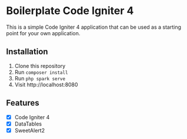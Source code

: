 # Boilerplate Code Igniter 4

This is a simple Code Igniter 4 application that can be used as a starting point for your own application.

## Installation

1. Clone this repository
2. Run `composer install`
3. Run `php spark serve`
4. Visit http://localhost:8080


## Features

- [x] Code Igniter 4
- [x] DataTables
- [x] SweetAlert2